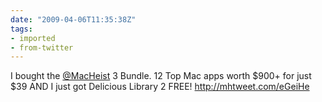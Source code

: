 ```yaml
---
date: "2009-04-06T11:35:38Z"
tags:
- imported
- from-twitter
---
```

I bought the [@MacHeist](/twitter/#/MacHeist) 3 Bundle. 12 Top Mac apps worth $900+ for just $39 AND I just got Delicious Library 2 FREE! http://mhtweet.com/eGeiHe
